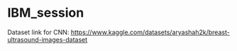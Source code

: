 # IBM_session

Dataset link for CNN: https://www.kaggle.com/datasets/aryashah2k/breast-ultrasound-images-dataset
